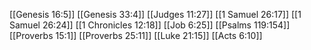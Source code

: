 [[Genesis 16:5]]
[[Genesis 33:4]]
[[Judges 11:27]]
[[1 Samuel 26:17]]
[[1 Samuel 26:24]]
[[1 Chronicles 12:18]]
[[Job 6:25]]
[[Psalms 119:154]]
[[Proverbs 15:1]]
[[Proverbs 25:11]]
[[Luke 21:15]]
[[Acts 6:10]]
